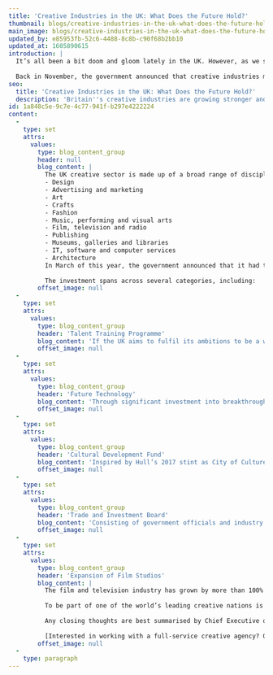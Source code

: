 ```yaml
---
title: 'Creative Industries in the UK: What Does the Future Hold?'
thumbnail: blogs/creative-industries-in-the-uk-what-does-the-future-hold/49-thumbnail-image.jpg
main_image: blogs/creative-industries-in-the-uk-what-does-the-future-hold/49-main-image.jpg
updated_by: e85953fb-52c6-4488-8c8b-c90f68b2bb10
updated_at: 1605890615
introduction: |
  It’s all been a bit doom and gloom lately in the UK. However, as we settle into a new year, we thought we’d take a look ahead and bring a little sunshine into people’s lives. Unbeknownst to many, Britain is fast emerging as a world leader of creative industries – and it’s about to grow stronger still.
  
  Back in November, the government announced that creative industries made a landmark contribution to the economy in 2017, breaking the £100 billion barrier. Record-breaking figures were also recorded within the digital industry, which is now worth a staggering £130 billion to the UK. As a whole, the creative sector employs around 2 million people and, according to the Department for Digital, Media, Culture and Sport, has grown at almost twice the rate of the economy since 2010. In short, the creative sector is vital to the UK economy.
seo:
  title: 'Creative Industries in the UK: What Does the Future Hold?'
  description: 'Britain''s creative industries are growing stronger and stronger. Call us on 01253 297900.'
id: 1a848c5e-9c7e-4c77-941f-b297e4222224
content:
  -
    type: set
    attrs:
      values:
        type: blog_content_group
        header: null
        blog_content: |
          The UK creative sector is made up of a broad range of disciplines:
          - Design
          - Advertising and marketing
          - Art
          - Crafts
          - Fashion
          - Music, performing and visual arts
          - Film, television and radio
          - Publishing
          - Museums, galleries and libraries
          - IT, software and computer services
          - Architecture
          In March of this year, the government announced that it had teamed up with the Creative Industries Council (a forum which includes leading figureheads from creative and digital industries) to announce a £150 million deal to provide further investment to the creative sector. The ambitious plan aims to consolidate the UK’s status as a ‘global creative powerhouse’, a move which promises exciting times for everyone involved, from those already in the industry to future generations, as well as consumers.
          
          The investment spans across several categories, including:
        offset_image: null
  -
    type: set
    attrs:
      values:
        type: blog_content_group
        header: 'Talent Training Programme'
        blog_content: 'If the UK aims to fulfil its ambitions to be a world leader in creativity, it will require a growing pool of talent from which to draw. A far-reaching careers programme, which promises to run in at least 2000 schools nationwide, will aim to establish the next generation of young creatives.'
        offset_image: null
  -
    type: set
    attrs:
      values:
        type: blog_content_group
        header: 'Future Technology'
        blog_content: 'Through significant investment into breakthrough technology (such as augmented and virtual reality), the government aims to double the UK’s share of the market by 2025. The £33 million investment will lead to the creation of innovative, immersive content such as interactive art shows and tourism experiences. The money will also go towards cementing Britain’s position as leader of the European video game market. An additional £39 million investment will go towards establishing 8 creative research and development partnerships across the UK.'
        offset_image: null
  -
    type: set
    attrs:
      values:
        type: blog_content_group
        header: 'Cultural Development Fund'
        blog_content: 'Inspired by Hull’s 2017 stint as City of Culture, towns, cities and universities will be able to bid for a portion of the fund, which will be invested in creative and cultural growth. As City of Culture, Hull was boosted by the creation of almost 800 jobs, along with a local investment of £220 million, so it’s not hard to see why a wider-scale development plan has been targeted.'
        offset_image: null
  -
    type: set
    attrs:
      values:
        type: blog_content_group
        header: 'Trade and Investment Board'
        blog_content: 'Consisting of government officials and industry professionals, the Trade and Investment Board will look to increase Britain’s creative exports by 50% by 2023.'
        offset_image: null
  -
    type: set
    attrs:
      values:
        type: blog_content_group
        header: 'Expansion of Film Studios'
        blog_content: |
          The film and television industry has grown by more than 100% in the last 5 years, with more than £2 billion invested per year (this figure is predicted to double by 2025). Demand for production space is increasingly rapidly, which has led to the expansion of film studios such as Pinewood and Warner Bros. Studios Leavesden.
          
          To be part of one of the world’s leading creative nations is exciting to say the least. Better still, it’s both reassuring and empowering to know that there are moves being made to ensure that the UK retains its position.
          
          Any closing thoughts are best summarised by Chief Executive of the Creative Industries Federation, John Kampfner: “Which other sector can do all of the following – help improve social mobility, help repair societal rifts, drive exports, grow the economy and define the UK internationally?” Hear, hear.
          
          [Interested in working with a full-service creative agency? Get in touch with our team today.](/contact)
        offset_image: null
  -
    type: paragraph
---
```

